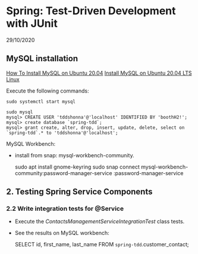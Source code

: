 # Spring: Test-Driven Development with JUnit

29/10/2020

## MySQL installation

[How To Install MySQL on Ubuntu 20.04](https://www.digitalocean.com/community/tutorials/how-to-install-mysql-on-ubuntu-20-04)
[Install MySQL on Ubuntu 20.04 LTS Linux](https://linuxconfig.org/install-mysql-on-ubuntu-20-04-lts-linux)


Execute the following commands:
    
    sudo systemctl start mysql

    sudo mysql
    mysql> CREATE USER 'tddshonna'@'localhost' IDENTIFIED BY 'boothH2!';
    mysql> create database `spring-tdd`;
    mysql> grant create, alter, drop, insert, update, delete, select on `spring-tdd`.* to 'tddshonna'@'localhost';
    
MySQL Workbench:
- install from snap: mysql-workbench-community.

    
    sudo apt install gnome-keyring
    sudo snap connect mysql-workbench-community:password-manager-service :password-manager-service
    
## 2. Testing Spring Service Components
### 2.2 Write integration tests for @Service

- Execute the *ContactsManagementServiceIntegrationTest* class tests.
- See the results on MySQL workbench:


    SELECT id, first_name, last_name FROM `spring-tdd`.customer_contact;